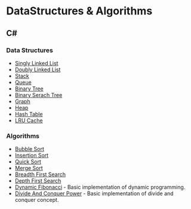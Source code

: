 # DataStructures & Algorithms

## C#


### Data Structures

* [Singly Linked List](https://github.com/kims07231992/DataStructures_Algorithms/tree/master/01_Data_Structures/)
* [Doubly Linked List](https://github.com/kims07231992/DataStructures_Algorithms/tree/master/01_Data_Structures/)
* [Stack](https://github.com/kims07231992/DataStructures_Algorithms/tree/master/01_Data_Structures/)
* [Queue](https://github.com/kims07231992/DataStructures_Algorithms/tree/master/01_Data_Structures/)
* [Binary Tree](https://github.com/kims07231992/DataStructures_Algorithms/tree/master/01_Data_Structures/)
* [Binary Serach Tree](https://github.com/kims07231992/DataStructures_Algorithms/tree/master/01_Data_Structures/06_BST/)
* [Graph](https://github.com/kims07231992/DataStructures_Algorithms/tree/master/01_Data_Structures/)
* [Heap](https://github.com/kims07231992/DataStructures_Algorithms/tree/master/01_Data_Structures/)
* [Hash Table](https://github.com/kims07231992/DataStructures_Algorithms/tree/master/01_Data_Structures/)
* [LRU Cache](https://github.com/kims07231992/DataStructures_Algorithms/tree/master/01_Data_Structures/10_LRU_Cache/)

### Algorithms

* [Bubble Sort](https://github.com/kims07231992/DataStructures_Algorithms/tree/master/02_Algorithm/)
* [Insertion Sort](https://github.com/kims07231992/DataStructures_Algorithms/tree/master/02_Algorithm/)
* [Quick Sort](https://github.com/kims07231992/DataStructures_Algorithms/tree/master/02_Algorithm/)
* [Merge Sort](https://github.com/kims07231992/DataStructures_Algorithms/tree/master/02_Algorithm/)
* [Breadth First Search](https://github.com/kims07231992/DataStructures_Algorithms/tree/master/02_Algorithm/)
* [Depth First Search](https://github.com/kims07231992/DataStructures_Algorithms/tree/master/02_Algorithm/)
* [Dynamic Fibonacci](https://github.com/kims07231992/DataStructures_Algorithms/tree/master/02_Algorithm/) - Basic implementation of dynamic programming.
* [Divide And Conquer Power](https://github.com/kims07231992/DataStructures_Algorithms/tree/master/02_Algorithm/) - Basic implementation of divide and conquer concept.
